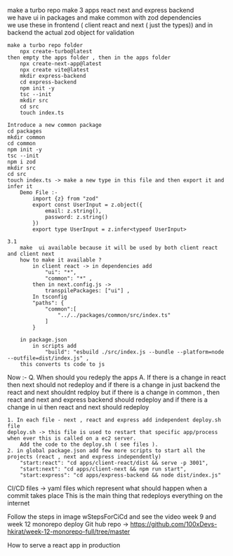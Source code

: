 <!-- This is a demo file for how to create a monorepo with react next and express project and also contans all the files needed in out system to start deploying on the remote aws etc server .  -->

make a turbo repo 
make 3 apps react next and express backend  
we have ui in packages and make common with zod dependencies  
we use these in frontend ( client react and next ( just the types)) and in backend the actual zod object for validation 


<!-- Step 1. -->
	make a turbo repo folder
		npx create-turbo@latest 
	then empty the apps folder , then in the apps folder 
		npx create-next-app@latest
		npx create vite@latest
		mkdir express-backend 
		cd express-backend
		npm init -y
		tsc --init 
		mkdir src 
		cd src 
		touch index.ts

<!-- Step 2. -->
	Introduce a new common package
	cd packages 
	mkdir common
	cd common 
	npm init -y 
	tsc --init 
	npm i zod
	mkdir src 
	cd src 
	touch index.ts -> make a new type in this file and then export it and infer it 
		Demo File :-
			import {z} from "zod"
			export const UserInput = z.object({
				email: z.string(),
				password: z.string()
			})
			export type UserInput = z.infer<typeof UserInput>

<!-- Step 3. -> make ui and common available to the main apps -->
	3.1
		make  ui available because it will be used by both client react and client next
		how to make it available ?
			in client react -> in dependencies add 
				"ui": "*",
				"common": "*" ,
			then in next.config.js ->
				transpilePackages: ["ui"] ,
			In tsconfig
			"paths": {
				"common":[
					"../../packages/common/src/index.ts"
				]
			} 

<!-- Step 4. -> for backend  -->
		in package.json 
			in scripts add
			    "build": "esbuild ./src/index.js --bundle --platform=node --outfile=dist/index.js" ,
		this converts ts code to js

Now :-
Q. When should you redeply the apps 
A. If there is a change in react then next should not redeploy and if there is a change in just backend the react and next shouldnt redploy but if there is a change in common , then react and next and express backend should redeploy and if there is a change in ui then react and next should redeploy


<!-- Before deploying make some changes  -->
	1. In each file - next , react and express add independent deploy.sh file 
	deploy.sh -> this file is used to restart that specific app/process when ever this is called on a ec2 server.
		Add the code to the deploy.sh ( see files ).
	2. in global package.json add few more scripts to start all the projects (react , next and express independently)
		"start:react": "cd apps/client-react/dist && serve -p 3001",
		"start:next": "cd apps/client-next && npm run start",
		"start:express": "cd apps/express-backend && node dist/index.js"

<!-- CI/CD Workflow file  -->
CI/CD files -> yaml files which represent what should happen when a commit takes place 
	This is the main thing that redeploys everything on the internet



<!-- ---------------------------------------------------------------------------------------------------------------------------------------------------- -->

<!-- How To Deploy this now  -->
Follow the steps in image wStepsForCiCd and see the video week 9 and week 12 monorepo deploy
Git hub repo -> https://github.com/100xDevs-hkirat/week-12-monorepo-full/tree/master

How to serve a react app in production
